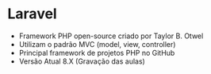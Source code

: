 # **Laravel**

- Framework PHP open-source criado por Taylor B. Otwel
- Utilizam o padrão MVC (model, view, controller)
- Principal framework de projetos PHP no GitHub
- Versão Atual 8.X (Gravação das aulas)



